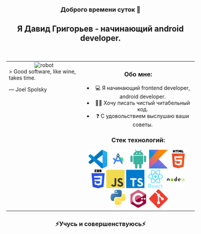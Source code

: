 ### <div align="center">Доброго времени суток 👋</div>
## <div align="center">Я Давид Григорьев - начинающий android developer.</div>
<br/>
<table><tr><td valign="top" width="40%">
 
<div align="center">
<img src="./src/img/robot.gif" alt="robot" height="400">
 <br/>
<div align="left">
> Good software, like wine, takes time.

— Joel Spolsky
 </div>
 </div></td><td valign="top" width="60%">

<div align="center">
 
### Обо мне:
- 💻 Я начинающий frontend developer, android developer.
- ✍🏻 Хочу писать чистый читабельный код.
- ❓ С удовольствием выслушаю ваши советы.

### Стек технологий:
<img src="./src/img/vscode.svg" alt="VS Code" height="50">
<img src="./src/img/android_studio.svg" alt="android studio" height="50">
<img src="./src/img/android.svg" alt="android" height="50">
<img src="./src/img/kotlin.svg" alt="Kotlin" height="50">
<img src="./src/img/html.svg" alt="HTML" height="50">
<img src="./src/img/CSS3.svg" alt="CSS" height="50" >
<img src="./src/img/js.svg" alt="Javascript" height="50"> 
<img src="./src/img/typesript.svg" alt="TypeScript" height="50" /> 
<img src="./src/img/react.svg" alt="React" height="50">
<img src="./src/img/node.svg" alt="NodeJS" height="50">
<img src="./src/img/python.svg" alt="python" height="50">
<img src="./src/img/C.svg" alt="C++" height="50">
<img src="./src/img/git.svg" alt="git" height="50">
</div></td></tr></table>

### <div align="center">⚡Учусь и совершенствуюсь⚡</div>



